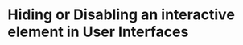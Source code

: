 # Hiding or Disabling an interactive element in User Interfaces

<limel-example-button-disabled-vs-hidden></limel-example-button-disabled-vs-hidden>
